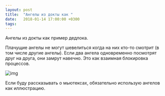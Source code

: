 ```yaml
---
layout: post
title:  "Ангелы из докты как "
date:   2018-01-14 17:00:00 +0300
tags:   
---
```


Ангелы из докты как пример дедлока. 

Плачущие ангелы не могут шевелиться когда на них кто-то смотрит (в том числе другие ангелы). Если два ангела одновременно посмотрят друг на друга, они замрут навечно. Это как взаимная блокировка процессов.

![img](https://pp.userapi.com/c840126/v840126923/67df3/zmacKEewu7w.jpg)

<!--excerpt-->

Если буду рассказывать о мьютексах, обязательно использую ангелов как иллюстрацию.
